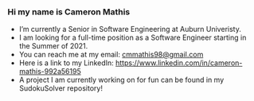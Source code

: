 ### Hi my name is Cameron Mathis

- I’m currently a Senior in Software Engineering at Auburn Univeristy.
- I am looking for a full-time position as a Software Engineer starting in the Summer of 2021.
- You can reach me at my email: cmmathis98@gmail.com
- Here is a link to my LinkedIn: https://www.linkedin.com/in/cameron-mathis-992a56195
- A project I am currently working on for fun can be found in my SudokuSolver repository!
